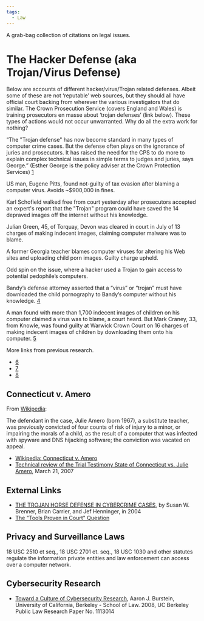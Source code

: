 ```yaml
---
tags:
  - Law
---
```

A grab-bag collection of citations on legal issues.

# The Hacker Defense (aka Trojan/Virus Defense)

Below are accounts of different hacker/virus/Trojan related defenses.
Albeit some of these are not ‘reputable’ web sources, but they should
all have official court backing from wherever the various investigators
that do similar. The Crown Prosecution Service (covers England and
Wales) is training prosecutors en masse about ‘trojan defenses’ (link
below). These types of actions would not occur unwarranted. Why do all
the extra work for nothing?

“The "Trojan defense" has now become standard in many types of computer
crime cases. But the defense often plays on the ignorance of juries and
prosecutors. It has raised the need for the CPS to do more to explain
complex technical issues in simple terms to judges and juries, says
George.” (Esther George is the policy adviser at the Crown Protection
Services)
[1](https://www.computerweekly.com/indepth)

US man, Eugene Pitts, found not-guilty of tax evasion after blaming a
computer virus. Avoids \~\$900,000 in fines.

Karl Schofield walked free from court yesterday after prosecutors
accepted an expert's report that the "Trojan" program could have saved
the 14 depraved images off the internet without his knowledge.

Julian Green, 45, of Torquay, Devon was cleared in court in July of 13
charges of making indecent images, claiming computer malware was to
blame.

A former Georgia teacher blames computer viruses for altering his Web
sites and uploading child porn images. Guilty charge upheld.

Odd spin on the issue, where a hacker used a Trojan to gain access to
potential pedophile’s computers.

Bandy’s defense attorney asserted that a “virus” or “trojan” must have
downloaded the child pornography to Bandy’s computer without his
knowledge.
[4](https://www.cnet.com/tech/tech-industry/police-blotter-child-porn-blamed-on-computer-virus/)

A man found with more than 1,700 indecent images of children on his
computer claimed a virus was to blame, a court heard. But Mark Craney,
33, from Knowle, was found guilty at Warwick Crown Court on 16 charges
of making indecent images of children by downloading them onto his
computer.
[5](https://www.birminghammail.co.uk/)

More links from previous research.

* [6](http://edition.cnn.com/2003/TECH/internet/10/28/hacker.defense.reut/index.html)
* [7](http://news.com.com/2100-7349_3-5092781.html)
* [8](https://www.theregister.com/2003/04/24/trojan_defence_clears_man/)

## Connecticut v. Amero

From [Wikipedia](https://en.wikipedia.org/wiki/Connecticut_v._Amero):

The defendant in the case, Julie Amero (born 1967), a substitute
teacher, was previously convicted of four counts of risk of injury to a
minor, or impairing the morals of a child, as the result of a computer
that was infected with spyware and DNS hijacking software; the
conviction was vacated on appeal.

* [Wikipedia: Connecticut v.  Amero](https://en.wikipedia.org/wiki/Connecticut_v._Amero)
* [Technical review of the Trial Testimony State of Connecticut vs.  Julie Amero](http://dfir.com.br/wp-content/uploads/2014/02/julieamerosummary.pdf),
  March 21, 2007

## External Links

* [THE TROJAN HORSE DEFENSE IN CYBERCRIME CASES](https://www.cerias.purdue.edu/assets/pdf/bibtex_archive/2005-15.pdf),
  by Susan W. Brenner, Brian Carrier, and Jef Henninger, in 2004
* [The "Tools Proven in Court" Question](https://www.cybersecurityinstitute.biz)

## Privacy and Surveillance Laws

18 USC 2510 et seq., 18 USC 2701 et. seq., 18 USC 1030 and other
statutes regulate the information private entities and law enforcement
can access over a computer network.

## Cybersecurity Research

* [Toward a Culture of Cybersecurity Research](https://papers.ssrn.com/sol3/papers.cfm?abstract_id=1113014),
  Aaron J. Burstein, University of California, Berkeley - School of Law.
  2008, UC Berkeley Public Law Research Paper No. 1113014
